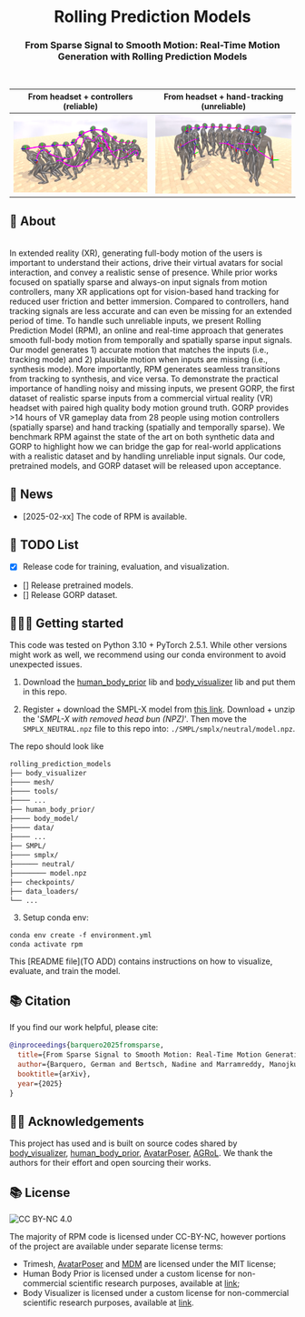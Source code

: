 <h1 align="center">Rolling Prediction Models</h3>

<h3 align="center">From Sparse Signal to Smooth Motion: Real-Time Motion Generation with Rolling Prediction Models</h3>

  <p align="center">
    <!-- <a href="https://barquerogerman.github.io/RPM/"><img alt="Project" src="https://img.shields.io/badge/-Project%20Page-lightgrey?logo=Google%20Chrome&color=informational&logoColor=white"></a> -->
    <!-- <a href="https://arxiv.org/abs/xxxx.xxxx"><img alt="arXiv" src="https://img.shields.io/badge/arXiv-2402.15509-b31b1b.svg"></a> -->
    <!-- <img alt="visits" src="https://hits.seeyoufarm.com/api/count/incr/badge.svg"> -->
  </p>

<br>

From headset + controllers (reliable)             |  From headset + hand-tracking (unreliable)
:-------------------------:|:-------------------------:
![](assets/teaser_MC.png)  |  ![](assets/teaser_HT.png)


## 🔎 About
</br>
In extended reality (XR), generating full-body motion of the users is important to understand their actions, drive their virtual avatars for social interaction, and convey a realistic sense of presence. While prior works focused on spatially sparse and always-on input signals from motion controllers, many XR applications opt for vision-based hand tracking for reduced user friction and better immersion. Compared to controllers, hand tracking signals are less accurate and can even be missing for an extended period of time. To handle such unreliable inputs, we present Rolling Prediction Model (RPM), an online and real-time approach that generates smooth full-body motion from temporally and spatially sparse input signals. Our model generates 1) accurate motion that matches the inputs (i.e., tracking mode) and 2) plausible motion when inputs are missing (i.e., synthesis mode). More importantly, RPM generates seamless transitions from tracking to synthesis, and vice versa. To demonstrate the practical importance of handling noisy and missing inputs, we present GORP, the first dataset of realistic sparse inputs from a commercial virtual reality (VR) headset with paired high quality body motion ground truth. GORP provides >14 hours of VR gameplay data from 28 people using motion controllers (spatially sparse) and hand tracking (spatially and temporally sparse). We benchmark RPM against the state of the art on both synthetic data and GORP to highlight how we can bridge the gap for real-world applications with a realistic dataset and by handling unreliable input signals. Our code, pretrained models, and GORP dataset will be released upon acceptance.

<!--
## Running instructions
-->

## 📌 News
<!-- [2025-02-26] Our paper is available in [Arxiv](https://arxiv.org/abs/xxxx.xxxxx).-->
- [2025-02-xx] The code of RPM is available.

## 📝 TODO List
- [x] Release code for training, evaluation, and visualization.
- [] Release pretrained models.
- [] Release GORP dataset.

## 👩🏻‍🏫 Getting started

This code was tested on Python 3.10 + PyTorch 2.5.1. While other versions might work as well, we recommend using our conda environment to avoid unexpected issues.

1. Download the [human_body_prior](https://github.com/nghorbani/human_body_prior/tree/master/src) lib and [body_visualizer](https://github.com/nghorbani/body_visualizer/tree/master/src) lib and put them in this repo.

2. Register + download the SMPL-X model from [this link](https://smpl-x.is.tue.mpg.de/). Download + unzip the '*SMPL-X with removed head bun (NPZ)*'. Then move the `SMPLX_NEUTRAL.npz` file to this repo into: `./SMPL/smplx/neutral/model.npz`.

The repo should look like
```
rolling_prediction_models
├── body_visualizer
├──── mesh/
├──── tools/
├──── ...
├── human_body_prior/
├──── body_model/
├──── data/
├──── ...
├── SMPL/
├──── smplx/
├────── neutral/
├──────── model.npz
├── checkpoints/
├── data_loaders/
└── ...
```

3. Setup conda env:
```shell
conda env create -f environment.yml
conda activate rpm
```

This [README file](TO ADD) contains instructions on how to visualize, evaluate, and train the model.

## 📚 Citation

If you find our work helpful, please cite:

```bibtex
@inproceedings{barquero2025fromsparse,
  title={From Sparse Signal to Smooth Motion: Real-Time Motion Generation with Rolling Prediction Models},
  author={Barquero, German and Bertsch, Nadine and Marramreddy, Manojkumar and Chacón, Carlos and Arcadu, Filippo and Rigual, Ferran and He, Nicky Sijia and Palmero, Cristina and Escalera, Sergio and Ye, Yuting and Kips, Robin},
  booktitle={arXiv},
  year={2025}
}
```


## 🤝🏼 Acknowledgements

This project has used and is built on source codes shared by [body_visualizer](https://github.com/nghorbani/body_visualizer), [human_body_prior](https://github.com/nghorbani/human_body_prior), [AvatarPoser](https://github.com/eth-siplab/AvatarPoser), [AGRoL](https://github.com/facebookresearch/AGRoL). We thank the authors for their effort and open sourcing their works.


## 📚 License

![CC BY-NC 4.0][cc-by-nc-shield]

The majority of RPM code is licensed under CC-BY-NC, however portions of the project are available under separate license terms:
- Trimesh, [AvatarPoser](https://github.com/eth-siplab/AvatarPoser) and [MDM](https://github.com/GuyTevet/motion-diffusion-model) are licensed under the MIT license;
- Human Body Prior is licensed under a custom license for non-commercial scientific research purposes, available at [link](https://github.com/nghorbani/human_body_prior/blob/master/LICENSE);
- Body Visualizer is licensed under a custom license for non-commercial scientific research purposes, available at [link](https://github.com/nghorbani/body_visualizer/blob/master/LICENSE).

[cc-by-nc-shield]: https://img.shields.io/badge/License-CC%20BY--NC%204.0-lightgrey.svg
